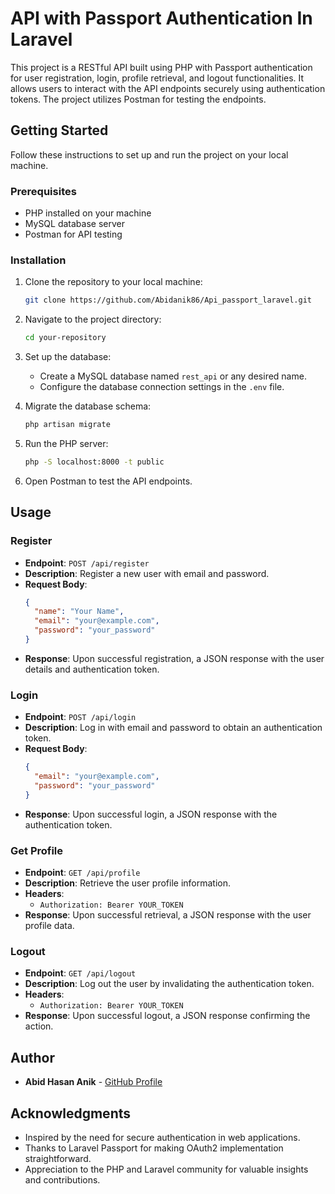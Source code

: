 # API with Passport Authentication In Laravel

This project is a RESTful API built using PHP with Passport authentication for user registration, login, profile retrieval, and logout functionalities. It allows users to interact with the API endpoints securely using authentication tokens. The project utilizes Postman for testing the endpoints.

## Getting Started

Follow these instructions to set up and run the project on your local machine.

### Prerequisites

- PHP installed on your machine
- MySQL database server
- Postman for API testing

### Installation

1. Clone the repository to your local machine:

   ```bash
   git clone https://github.com/Abidanik86/Api_passport_laravel.git
   ```

2. Navigate to the project directory:

   ```bash
   cd your-repository
   ```

3. Set up the database:
   - Create a MySQL database named `rest_api` or any desired name.
   - Configure the database connection settings in the `.env` file.

4. Migrate the database schema:

   ```bash
   php artisan migrate
   ```

5. Run the PHP server:

   ```bash
   php -S localhost:8000 -t public
   ```

6. Open Postman to test the API endpoints.

## Usage

### Register

- **Endpoint**: `POST /api/register`
- **Description**: Register a new user with email and password.
- **Request Body**: 
  ```json
  {
    "name": "Your Name",
    "email": "your@example.com",
    "password": "your_password"
  }
  ```
- **Response**: 
  Upon successful registration, a JSON response with the user details and authentication token.

### Login

- **Endpoint**: `POST /api/login`
- **Description**: Log in with email and password to obtain an authentication token.
- **Request Body**: 
  ```json
  {
    "email": "your@example.com",
    "password": "your_password"
  }
  ```
- **Response**: 
  Upon successful login, a JSON response with the authentication token.

### Get Profile

- **Endpoint**: `GET /api/profile`
- **Description**: Retrieve the user profile information.
- **Headers**: 
  - `Authorization: Bearer YOUR_TOKEN`
- **Response**: 
  Upon successful retrieval, a JSON response with the user profile data.

### Logout

- **Endpoint**: `GET /api/logout`
- **Description**: Log out the user by invalidating the authentication token.
- **Headers**: 
  - `Authorization: Bearer YOUR_TOKEN`
- **Response**: 
  Upon successful logout, a JSON response confirming the action.

## Author

- **Abid Hasan Anik** - [GitHub Profile](https://github.com/Abidanik86)


## Acknowledgments

- Inspired by the need for secure authentication in web applications.
- Thanks to Laravel Passport for making OAuth2 implementation straightforward.
- Appreciation to the PHP and Laravel community for valuable insights and contributions.